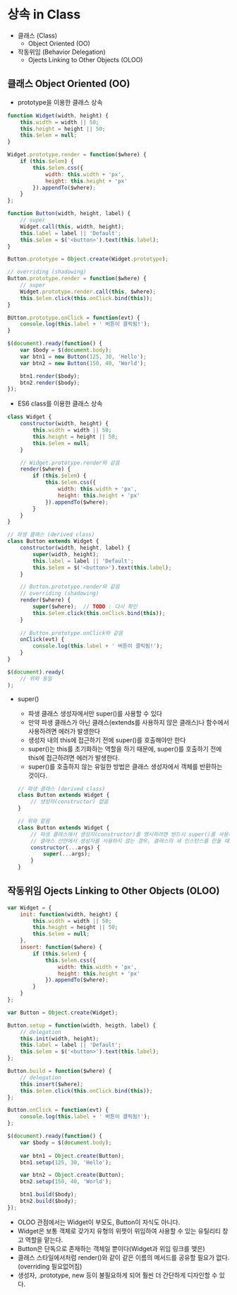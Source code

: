 # 상속 in Class
* 클래스 (Class)
    * Object Oriented (OO)
* 작동위임 (Behavior Delegation)
    * Ojects Linking to Other Objects (OLOO)

## 클래스 Object Oriented (OO)
* prototype을 이용한 클래스 상속

```javascript
function Widget(width, height) {
    this.width = width || 50;
    this.height = height || 50;
    this.$elem = null;
}

Widget.prototype.render = function($where) {
    if (this.$elem) {
        this.$elem.css({
            width: this.width + 'px',
            height: this.height + 'px'
        }).appendTo($where);
    }
};

function Button(width, height, label) {
    // super
    Widget.call(this, width, height);
    this.label = label || 'Default';
    this.$elem = $('<button>').text(this.label);
}

Button.prototype = Object.create(Widget.prototype);

// overriding (shadowing)
Button.prototype.render = function($where) {
    // super
    Widget.prototype.render.call(this, $where);
    this.$elem.click(this.onClick.bind(this));
}

BUtton.prototype.onClick = function(evt) {
    console.log(this.label + ' 버튼이 클릭됨!');
}

$(document).ready(function() {
    var $body = $(document.body);
    var btn1 = new Button(125, 30, 'Hello');
    var btn2 = new Button(150, 40, 'World');

    btn1.render($body);
    btn2.render($body);
});
```

* ES6 class를 이용한 클래스 상속
```javascript
class Widget {
    constructor(width, height) {
        this.width = width || 50;
        this.height = height || 50;
        this.$elem = null;
    }

    // Widget.prototype.render와 같음
    render($where) {
        if (this.$elem) {
            this.$elem.css({
                width: this.width + 'px',
                height: this.height + 'px'
            }).appendTo($where);
        }
    }
}

// 파생 클래스 (derived class)
class Button extends Widget {
    constructor(width, height, label) {
        super(width, height);
        this.label = label || 'Default';
        this.$elem = $('<button>').text(this.label);
    }

    // Button.prototype.render와 같음
    // overriding (shadowing)    
    render($where) {
        super($where);  // TODO : 다시 확인
        this.$elem.click(this.onClick.bind(this));
    }
    
    // Button.prototype.onClick와 같음    
    onClick(evt) {
        console.log(this.label + ' 버튼이 클릭됨!');
    }
}

$(document).ready(
    // 위와 동일
);
```
* super()
    * 파생 클래스 생성자에서만 super()를 사용할 수 있다
    * 만약 파생 클래스가 아닌 클래스(extends를 사용하지 않은 클래스)나 함수에서 사용하려면 에러가 발생한다
    * 생성자 내의 this에 접근하기 전에 super()를 호출해야만 한다
    * super()는 this를 초기화하는 역할을 하기 때문에, super()를 호출하기 전에 this에 접근하려면 에러가 발생한다.
    * super()를 호출하지 않는 유일한 방법은 클래스 생성자에서 객체를 반환하는 것이다.

    ```javascript
    // 파생 클래스 (derived class)
    class Button extends Widget {
        // 생성자(constructor) 없음
    }

    // 위와 같음
    class Button extends Widget {
        // 파생 클래스에서 생성자(constructor)를 명시하려면 반드시 super()를 사용해야만 하고, 그렇지 않으면 에러가 발생한다
        // 클래스 선언에서 생성자를 사용하지 않는 경우, 클래스의 새 인스턴스를 만들 때 전달된 모든 인자와 함께 super()가 자동으로 호출된다
        constructor(...args) {
            super(...args);
        }
    }
    ```

## 작동위임 Ojects Linking to Other Objects (OLOO)
```javascript
var Widget = {
    init: function(width, height) {
        this.width = width || 50;
        this.height = height || 50;
        this.$elem = null;
    },
    insert: function($where) {
        if (this.$elem) {
            this.$elem.css({
                width: this.width + 'px',
                height: this.height + 'px'
            }).appendTo($where);
        }
    }
};

var Button = Object.create(Widget);

Button.setup = function(width, heigth, label) {
    // delegation
    this.init(width, height);
    this.label = label || 'Default';
    this.$elem = $('<button>').text(this.label);
};

Button.build = function($where) {
    // delegation
    this.insert($where);
    this.$elem.click(this.onClick.bind(this));
};

Button.onClick = function(evt) {
    console.log(this.label + ' 버튼이 클릭됨!');    
};

$(document).ready(function() {
    var $body = $(document.body);
    
    var btn1 = Object.create(Button);
    btn1.setup(125, 30, 'Hello');

    var btn2 = Object.create(Button);
    btn2.setup(150, 40, 'World');

    btn1.build($body);
    btn2.build($body);    
});
```
* OLOO 관점에서는 Widget이 부모도, Button이 자식도 아니다.
* Widget은 보통 객체로 갖가지 유형의 위젯이 위임하여 사용할 수 있는 유틸리티 창고 역할을 맡는다.
* Button은 단독으로 존재하는 객체일 뿐이다(Widget과 위임 링크를 맺은)
* 클래스 스타일에서처럼 render()와 같이 같은 이름의 메서드를 공유할 필요가 없다. (overriding 필요없어짐)
* 생성자, .prototype, new 등이 불필요하게 되어 훨씬 더 간단하게 디자인할 수 있다.
